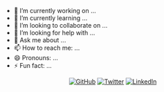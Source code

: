 - 🔭 I’m currently working on ...
- 🌱 I’m currently learning ...
- 👯 I’m looking to collaborate on ...
- 🤔 I’m looking for help with ...
- 💬 Ask me about ...
- 📫 How to reach me: ...
- 😄 Pronouns: ...
- ⚡ Fun fact: ...


<p align="center">
	<a href="https://github.com/mancusimichele"><img src="https://img.shields.io/github/followers/loretoparisi.svg?label=GitHub&style=social" alt="GitHub"></a>
	<a href="https://twitter.com/michelemancusi"><img src="https://img.shields.io/twitter/follow/loretoparisi?label=Twitter&style=social" alt="Twitter"></a>
	<a href="https://www.linkedin.com/in/michele-mancusi"><img src="https://img.shields.io/badge/LinkedIn--_.svg?style=social&logo=linkedin" alt="LinkedIn"></a>
	<!--a href="https://github.com/sponsors/mancusimichele"><img src="https://img.shields.io/badge/GitHub_Sponsors--_.svg?style=social&logo=github&logoColor=EA4AAA" alt="GitHub Sponsors"></a-->

</p>
